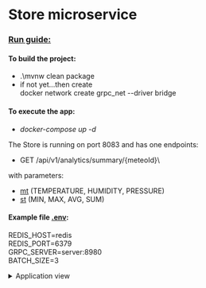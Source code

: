 # Store microservice

### <u>Run guide:</u>

#### To build the project:

* .\mvnw clean package
* if not yet...then create\
  docker network create grpc_net --driver bridge

#### To execute the app:

* *docker-compose up -d*

The Store is running on port 8083 and has one endpoints:
* GET /api/v1/analytics/summary/{meteoId}\

with parameters:
* <u>mt</u> (TEMPERATURE, HUMIDITY, PRESSURE) 
* <u>st</u> (MIN, MAX, AVG, SUM)

#### Example file <u>.env</u>:
REDIS_HOST=redis\
REDIS_PORT=6379\
GRPC_SERVER=server:8980\
BATCH_SIZE=3

<details>
<summary>Application view</summary>

![Screenshot](pictures/screen1.png)

</details>